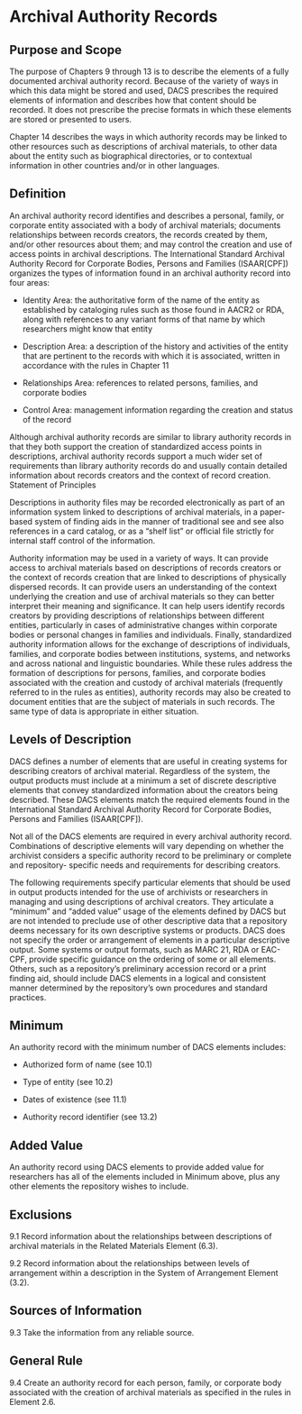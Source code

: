 # Archival Authority Records

## Purpose and Scope

The purpose of Chapters 9 through 13 is to describe the elements of a fully documented archival authority record. Because of the variety of ways in which this data might be stored and used, DACS prescribes the required elements of information and describes how that content should be recorded. It does not prescribe the precise formats in which these elements are stored or presented to users.

Chapter 14 describes the ways in which authority records may be linked to other resources such as descriptions of archival materials, to other data about the entity such as biographical directories, or to contextual information in other countries and/or in other languages.
## Definition

An archival authority record identifies and describes a personal, family, or corporate entity associated with a body of archival materials; documents relationships between records creators, the records created by them, and/or other resources about them; and may control the creation and use of access points in archival descriptions. The International Standard Archival Authority Record for Corporate Bodies, Persons and Families (ISAAR[CPF]) organizes the types of information found in an archival authority record into four areas:

* Identity Area: the authoritative form of the name of the entity as established by cataloging rules such as those found in AACR2 or RDA, along with references to any variant forms of that name by which researchers might know that entity

* Description Area: a description of the history and activities of the entity that are pertinent to the records with which it is associated, written in accordance with the rules in Chapter 11

* Relationships Area: references to related persons, families, and corporate bodies

* Control Area: management information regarding the creation and status of the
record

Although archival authority records are similar to library authority records in that they both support the creation of standardized access points in descriptions, archival authority records support a much wider set of requirements than library authority records do and usually contain detailed information about records creators and the context of record creation.
Statement of Principles

Descriptions in authority files may be recorded electronically as part of an information system linked to descriptions of archival materials, in a paper-based system of finding aids in the manner of traditional see and see also references in a card catalog, or as a “shelf list” or official file strictly for internal staff control of the information.

Authority information may be used in a variety of ways. It can provide access to archival materials based on descriptions of records creators or the context of records creation that are linked to descriptions of physically dispersed records. It can provide users an understanding of the context underlying the creation and use of archival materials so they can better interpret their meaning and significance. It can help users identify records creators by providing descriptions of relationships between different entities, particularly in cases of administrative changes within corporate bodies or personal changes in families and individuals. Finally, standardized authority information allows for the exchange of descriptions of individuals, families, and corporate bodies between institutions, systems, and networks and across national and linguistic boundaries.
While these rules address the formation of descriptions for persons, families, and corporate bodies associated with the creation and custody of archival materials (frequently referred to in the rules as entities), authority records may also be created to document entities that are the subject of materials in such records. The same type of data is appropriate in either situation.

## Levels of Description

DACS defines a number of elements that are useful in creating systems for describing creators of archival material. Regardless of the system, the output products must include at a minimum a set of discrete descriptive elements that convey standardized information about the creators being described. These DACS elements match the required elements found in the International Standard Archival Authority Record for Corporate Bodies, Persons and Families (ISAAR[CPF]).

Not all of the DACS elements are required in every archival authority record. Combinations of descriptive elements will vary depending on whether the archivist considers a specific authority record to be preliminary or complete and repository- specific needs and requirements for describing creators.

The following requirements specify particular elements that should be used in output products intended for the use of archivists or researchers in managing and using descriptions of archival creators. They articulate a “minimum” and “added value” usage of the elements defined by DACS but are not intended to preclude use of other descriptive data that a repository deems necessary for its own descriptive systems or products. DACS does not specify the order or arrangement of elements in a particular descriptive output. Some systems or output formats, such as MARC 21, RDA or EAC- CPF, provide specific guidance on the ordering of some or all elements. Others, such as a repository’s preliminary accession record or a print finding aid, should include DACS elements in a logical and consistent manner determined by the repository’s own procedures and standard practices.

## Minimum

An authority record with the minimum number of DACS elements includes:

* Authorized form of name (see 10.1)

* Type of entity (see 10.2)

* Dates of existence (see 11.1)

* Authority record identifier (see 13.2)

## Added Value

An authority record using DACS elements to provide added value for researchers has all of the elements included in Minimum above, plus any other elements the repository wishes to include.

## Exclusions

9.1 Record information about the relationships between descriptions of archival materials in the Related Materials Element (6.3).

9.2 Record information about the relationships between levels of arrangement within a description in the System of Arrangement Element (3.2).

## Sources of Information

9.3 Take the information from any reliable source.

## General Rule

9.4 Create an authority record for each person, family, or corporate body associated with the creation of archival materials as specified in the rules in Element 2.6.
